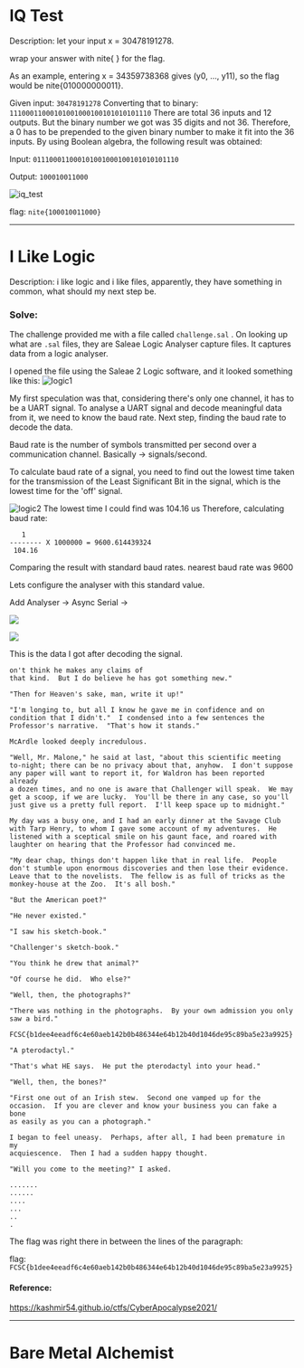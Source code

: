 # IQ Test

Description: 
let your input x = 30478191278.

wrap your answer with nite{ } for the flag.

As an example, entering x = 34359738368 gives (y0, ..., y11), so the flag would be nite{010000000011}.

Given input: `30478191278`
Converting that to binary: `11100011000101001000100101010101110`
There are total 36 inputs and 12 outputs. 
But the binary number we got was 35 digits and not 36. 
Therefore, a 0 has to be prepended to the given binary number to make it fit into the 36 inputs. 
By using Boolean algebra, the following result was obtained: 

Input: `011100011000101001000100101010101110`

Output: `100010011000`

![iq_test](iq_test.png)

flag: `nite{100010011000}`

---
# I Like Logic 

Description: 
i like logic and i like files, apparently, they have something in common, what should my next step be.
### Solve: 
The challenge provided me with a file called `challenge.sal` . On looking up what are `.sal` files, they are Saleae Logic Analyser capture files. It captures data from a logic analyser. 

I opened the file using the Saleae 2 Logic software, and it looked something like this: 
![logic1](assets/logic1.png)

My first speculation was that, considering there's only one channel, it has to be a UART signal. 
To analyse a UART signal and decode meaningful data from it, we need to know the baud rate. 
Next step, finding the baud rate to decode the data. 

Baud rate is the number of symbols transmitted per second over a communication channel. 
Basically -> signals/second. 

To calculate baud rate of a signal, you need to find out the lowest time taken for the transmission of the Least Significant Bit in the signal, which is the lowest time for the 'off' signal. 

![logic2](assets/logic2.png)
The lowest time I could find was 104.16 us 
Therefore, calculating baud rate: 

```
   1 
-------- X 1000000 = 9600.614439324 
 104.16
```

Comparing the result with standard baud rates. 
nearest baud rate was 9600 

Lets configure the analyser with this standard value.

Add Analyser -> Async Serial -> 

![](assets/logic3.png)

![](assets/logic4.png)

This is the data I got after decoding the signal. 

```
on't think he makes any claims of
that kind.  But I do believe he has got something new."

"Then for Heaven's sake, man, write it up!"

"I'm longing to, but all I know he gave me in confidence and on
condition that I didn't."  I condensed into a few sentences the
Professor's narrative.  "That's how it stands."

McArdle looked deeply incredulous.

"Well, Mr. Malone," he said at last, "about this scientific meeting
to-night; there can be no privacy about that, anyhow.  I don't suppose
any paper will want to report it, for Waldron has been reported already
a dozen times, and no one is aware that Challenger will speak.  We may
get a scoop, if we are lucky.  You'll be there in any case, so you'll
just give us a pretty full report.  I'll keep space up to midnight."

My day was a busy one, and I had an early dinner at the Savage Club
with Tarp Henry, to whom I gave some account of my adventures.  He
listened with a sceptical smile on his gaunt face, and roared with
laughter on hearing that the Professor had convinced me.

"My dear chap, things don't happen like that in real life.  People
don't stumble upon enormous discoveries and then lose their evidence.
Leave that to the novelists.  The fellow is as full of tricks as the
monkey-house at the Zoo.  It's all bosh."

"But the American poet?"

"He never existed."

"I saw his sketch-book."

"Challenger's sketch-book."

"You think he drew that animal?"

"Of course he did.  Who else?"

"Well, then, the photographs?"

"There was nothing in the photographs.  By your own admission you only
saw a bird."

FCSC{b1dee4eeadf6c4e60aeb142b0b486344e64b12b40d1046de95c89ba5e23a9925}

"A pterodactyl."

"That's what HE says.  He put the pterodactyl into your head."

"Well, then, the bones?"

"First one out of an Irish stew.  Second one vamped up for the
occasion.  If you are clever and know your business you can fake a bone
as easily as you can a photograph."

I began to feel uneasy.  Perhaps, after all, I had been premature in my
acquiescence.  Then I had a sudden happy thought.

"Will you come to the meeting?" I asked.

.......
......
....
...
..
.
```


The flag was right there in between the lines of the paragraph: 

flag: `FCSC{b1dee4eeadf6c4e60aeb142b0b486344e64b12b40d1046de95c89ba5e23a9925}`

#### Reference: 
https://kashmir54.github.io/ctfs/CyberApocalypse2021/

---

# Bare Metal Alchemist 




